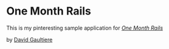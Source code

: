 # One Month Rails

This is my pinteresting sample application for 
[*One Month Rails*](http://onemonthrails.com)

by [David Gaultiere](http://davidgaultiere.com)